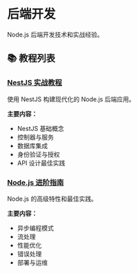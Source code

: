 # 后端开发

Node.js 后端开发技术和实战经验。

## 📚 教程列表

### [NestJS 实战教程](./nestjs/)
使用 NestJS 构建现代化的 Node.js 后端应用。

**主要内容：**
- NestJS 基础概念
- 控制器与服务
- 数据库集成
- 身份验证与授权
- API 设计最佳实践

### [Node.js 进阶指南](./nodejs/chapter-01/)
Node.js 的高级特性和最佳实践。

**主要内容：**
- 异步编程模式
- 流处理
- 性能优化
- 错误处理
- 部署与运维

